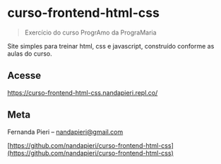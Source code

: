 # curso-frontend-html-css
> Exercício do curso ProgrAmo da PrograMaria 

Site simples para treinar html, css e javascript, construído conforme as aulas do curso.

## Acesse
https://curso-frontend-html-css.nandapieri.repl.co/

## Meta

Fernanda Pieri – nandapieri@gmail.com

[https://github.com/nandapieri/curso-frontend-html-css](https://github.com/nandapieri/curso-frontend-html-css)